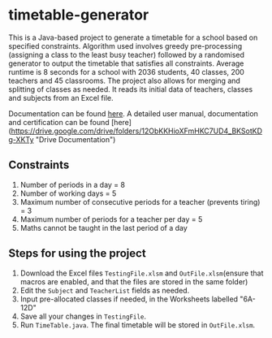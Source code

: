 # timetable-generator
This is a Java-based project to generate a timetable for a school based on specified constraints. Algorithm used involves greedy pre-processing (assigning a class to the least busy teacher) followed by a randomised generator to output the timetable that satisfies all constraints. Average runtime is 8 seconds for a school with 2036 students, 40 classes, 200 teachers and 45 classrooms. The project also allows for merging and splitting of classes as needed.
It reads its initial data of teachers, classes and subjects from an Excel file.

Documentation can be found [here](https://drive.google.com/open?id=1mO1_yHwe77nrEo0kxHWNdxn-zivEhhsG "PDF "). A detailed user manual, documentation and certification can be found [here] (https://drive.google.com/drive/folders/12ObKKHioXFmHKC7UD4_BKSotKDg-XKTy "Drive Documentation")



## Constraints
1. Number of periods in a day = 8
2. Number of working days = 5
3. Maximum number of consecutive periods for a teacher (prevents tiring) = 3
4. Maximum number of periods for a teacher per day = 5
4. Maths cannot be taught in the last period of a day


## Steps for using the project
1. Download the Excel files `TestingFile.xlsm` and `OutFile.xlsm`(ensure that macros are enabled, and
  that the files are stored in the same folder)
2. Edit the `Subject` and `TeacherList` fields as needed.
3. Input pre-allocated classes if needed, in the Worksheets labelled "6A-12D"
4. Save all your changes in `TestingFile`.
5. Run `TimeTable.java`. The final timetable will be stored in `OutFile.xlsm`.
